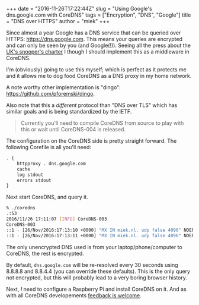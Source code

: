 +++
date = "2016-11-26T17:22:44Z"
slug = "Using Google's dns.google.com with CoreDNS"
tags = ["Encryption", "DNS", "Google"]
title = "DNS over HTTPS"
author = "miek"
+++

Since almost a year Google has a DNS service that can be queried over HTTPS:
<https://dns.google.com>. This means your queries are encrypted and can only be seen by you (and
Google(!)). Seeing all the press about the
[UK's snooper's charter](https://www.theguardian.com/technology/askjack/2016/nov/24/how-can-i-protect-myself-from-government-snoopers)
I though I should implement this as a middleware in CoreDNS.

I'm (obviously) going to use this myself; which is perfect as it protects me and it allows me to
dog food CoreDNS as a DNS proxy in my home network.

A note worthy other implementation is "dingo": <https://github.com/pforemski/dingo>.

Also note that this a *different* protocol than "DNS over TLS" which has similar goals and is being
standardized by the IETF.

> Currently you'll need to compile CoreDNS from source to play with this or wait until CoreDNS-004
> is released.

The configuration on the CoreDNS side is pretty straight forward. The following Corefile is all
you'll need:

~~~ txt
. {
    httpproxy . dns.google.com
    cache
    log stdout
    errors stdout
}
~~~

Next start CoreDNS, and query it.

~~~ sh
% ./coredns
.:53
2016/11/26 17:11:07 [INFO] CoreDNS-003
CoreDNS-003
::1 - [26/Nov/2016:17:13:10 +0000] "MX IN miek.nl. udp false 4096" NOERROR 246 149.791162ms
::1 - [26/Nov/2016:17:13:11 +0000] "MX IN miek.nl. udp false 4096" NOERROR 170 156.432µs
~~~

The only unencrypted DNS used is from your laptop/phone/computer to CoreDNS, the rest is encrypted.

By default, `dns.google.com` will be re-resolved every 30 seconds using 8.8.8.8 and 8.8.4.4 (you can
override these defaults). This is the only query not encrypted, but this will probably lead to
a very boring browser history.

Next, *I* need to configure a Raspberry Pi and install CoreDNS on it. And as with all CoreDNS
developements [feedback is welcome](https://github.com/coredns/coredns/issues).
